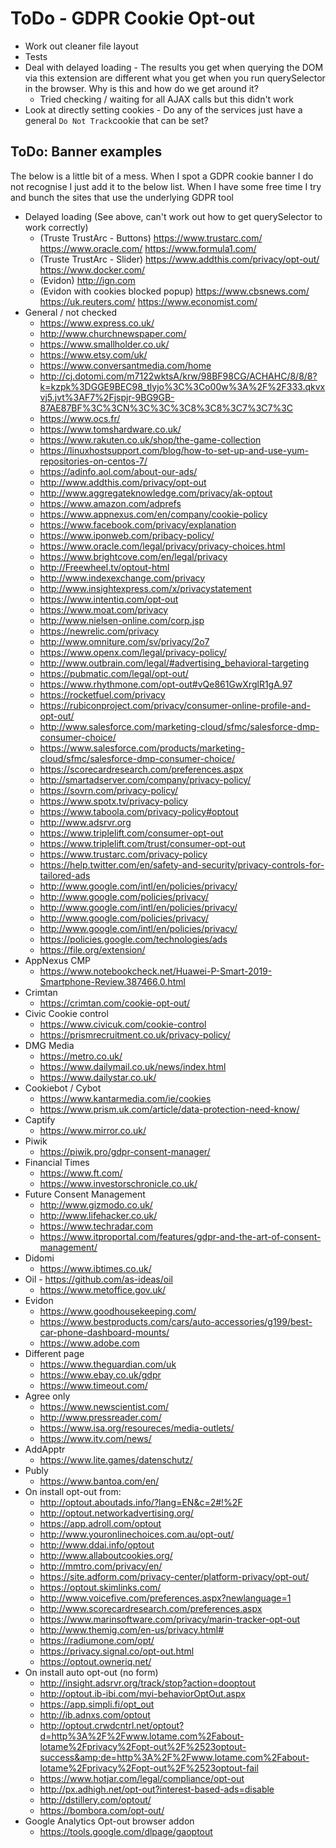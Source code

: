 # ToDo - GDPR Cookie Opt-out

* Work out cleaner file layout
* Tests
* Deal with delayed loading - The results you get when querying the DOM via this extension are different what you get when you run querySelector in the browser. Why is this and how do we get around it?
    * Tried checking / waiting for all AJAX calls but this didn't work
* Look at directly setting cookies - Do any of the services just have a general `Do Not Track`cookie that can be set?


## ToDo: Banner examples

The below is a little bit of a mess. When I spot a GDPR cookie banner I do not recognise I just add it to the below list. When I have some free time I try and bunch the sites that use the underlying GDPR tool


* Delayed loading (See above, can't work out how to get querySelector to work correctly)
    * (Truste TrustArc - Buttons)
        https://www.trustarc.com/
        https://www.oracle.com/
        https://www.formula1.com/
    * (Truste TrustArc - Slider)
        https://www.addthis.com/privacy/opt-out/
        https://www.docker.com/
    * (Evidon)
        http://ign.com
    * (Evidon with cookies blocked popup)
        https://www.cbsnews.com/
        https://uk.reuters.com/
        https://www.economist.com/
* General / not checked
    * https://www.express.co.uk/
    * http://www.churchnewspaper.com/
    * https://www.smallholder.co.uk/
    * https://www.etsy.com/uk/
    * https://www.conversantmedia.com/home
    * http://cj.dotomi.com/m7122wktsA/krw/98BF98CG/ACHAHC/8/8/8?k=kzpk%3DGGE9BEC98_tlyjo%3C%3Co00w%3A%2F%2F333.qkvxvj5.jvt%3AF7%2Fjspjr-9BG9GB-87AE87BF%3C%3CN%3C%3C%3C8%3C8%3C7%3C7%3C
    * https://www.ocs.fr/
    * https://www.tomshardware.co.uk/
    * https://www.rakuten.co.uk/shop/the-game-collection
    * https://linuxhostsupport.com/blog/how-to-set-up-and-use-yum-repositories-on-centos-7/
    * https://adinfo.aol.com/about-our-ads/
    * http://www.addthis.com/privacy/opt-out
    * http://www.aggregateknowledge.com/privacy/ak-optout
    * https://www.amazon.com/adprefs
    * https://www.appnexus.com/en/company/cookie-policy
    * https://www.facebook.com/privacy/explanation
    * https://www.iponweb.com/pribacy-policy/
    * https://www.oracle.com/legal/privacy/privacy-choices.html
    * https://www.brightcove.com/en/legal/privacy
    * http://Freewheel.tv/optout-html
    * http://www.indexexchange.com/privacy
    * http://www.insightexpress.com/x/privacystatement
    * https://www.intentiq.com/opt-out
    * https://www.moat.com/privacy
    * http://www.nielsen-online.com/corp.jsp
    * https://newrelic.com/privacy
    * http://www.omniture.com/sv/privacy/2o7
    * https://www.openx.com/legal/privacy-policy/
    * http://www.outbrain.com/legal/#advertising_behavioral-targeting
    * https://pubmatic.com/legal/opt-out/
    * https://www.rhythmone.com/opt-out#vQe861GwXrglR1gA.97
    * https://rocketfuel.com/privacy
    * https://rubiconproject.com/privacy/consumer-online-profile-and-opt-out/
    * http://www.salesforce.com/marketing-cloud/sfmc/salesforce-dmp-consumer-choice/
    * https://www.salesforce.com/products/marketing-cloud/sfmc/salesforce-dmp-consumer-choice/
    * https://scorecardresearch.com/preferences.aspx
    * http://smartadserver.com/company/privacy-policy/
    * https://sovrn.com/privacy-policy/
    * https://www.spotx.tv/privacy-policy
    * https://www.taboola.com/privacy-policy#optout
    * http://www.adsrvr.org
    * https://www.triplelift.com/consumer-opt-out
    * https://www.triplelift.com/trust/consumer-opt-out
    * https://www.trustarc.com/privacy-policy
    * https://help.twitter.com/en/safety-and-security/privacy-controls-for-tailored-ads
    * http://www.google.com/intl/en/policies/privacy/
    * http://www.google.com/policies/privacy/
    * http://www.google.com/intl/en/policies/privacy/
    * http://www.google.com/policies/privacy/
    * http://www.google.com/intl/en/policies/privacy/
    * https://policies.google.com/technologies/ads
    * https://file.org/extension/
* AppNexus CMP
    * https://www.notebookcheck.net/Huawei-P-Smart-2019-Smartphone-Review.387466.0.html
* Crimtan
    * https://crimtan.com/cookie-opt-out/
* Civic Cookie control
    * https://www.civicuk.com/cookie-control
    * https://prismrecruitment.co.uk/privacy-policy/
* DMG Media
    * https://metro.co.uk/
    * https://www.dailymail.co.uk/news/index.html
    * https://www.dailystar.co.uk/
* Cookiebot / Cybot
    * https://www.kantarmedia.com/ie/cookies
    * https://www.prism.uk.com/article/data-protection-need-know/
* Captify
    * https://www.mirror.co.uk/
* Piwik
    * https://piwik.pro/gdpr-consent-manager/
* Financial Times
    * https://www.ft.com/
    * https://www.investorschronicle.co.uk/
* Future Consent Management
    * http://www.gizmodo.co.uk/
    * http://www.lifehacker.co.uk/
    * https://www.techradar.com
    * https://www.itproportal.com/features/gdpr-and-the-art-of-consent-management/
* Didomi
    * https://www.ibtimes.co.uk/
* Oil - https://github.com/as-ideas/oil
    * https://www.metoffice.gov.uk/
* Evidon
    * https://www.goodhousekeeping.com/
    * https://www.bestproducts.com/cars/auto-accessories/g199/best-car-phone-dashboard-mounts/
    * https://www.adobe.com
* Different page
    * https://www.theguardian.com/uk
    * https://www.ebay.co.uk/gdpr
    * https://www.timeout.com/
* Agree only
    * https://www.newscientist.com/
    * http://www.pressreader.com/
    * https://www.isa.org/resoureces/media-outlets/
    * https://www.itv.com/news/
* AddApptr
    * https://www.lite.games/datenschutz/
* Publy
    * https://www.bantoa.com/en/
* On install opt-out from:
    * http://optout.aboutads.info/?lang=EN&c=2#!%2F
    * http://optout.networkadvertising.org/
    * https://app.adroll.com/optout
    * http://www.youronlinechoices.com.au/opt-out/
    * http://www.ddai.info/optout
    * http://www.allaboutcookies.org/
    * http://mmtro.com/privacy/en/
    * https://site.adform.com/privacy-center/platform-privacy/opt-out/
    * https://optout.skimlinks.com/
    * http://www.voicefive.com/preferences.aspx?newlanguage=1
    * http://www.scorecardresearch.com/preferences.aspx
    * https://www.marinsoftware.com/privacy/marin-tracker-opt-out
    * http://www.themig.com/en-us/privacy.html#
    * https://radiumone.com/opt/
    * https://privacy.signal.co/opt-out.html
    * https://optout.owneriq.net/
* On install auto opt-out (no form)
    * http://insight.adsrvr.org/track/stop?action=dooptout
    * http://optout.ib-ibi.com/myi-behaviorOptOut.aspx
    * https://app.simpli.fi/opt_out
    * http://ib.adnxs.com/optout
    * http://optout.crwdcntrl.net/optout?d=http%3A%2F%2Fwww.lotame.com%2Fabout-lotame%2Fprivacy%2Fopt-out%2F%2523optout-success&amp;de=http%3A%2F%2Fwww.lotame.com%2Fabout-lotame%2Fprivacy%2Fopt-out%2F%2523optout-fail
    * https://www.hotjar.com/legal/compliance/opt-out
    * http://px.adhigh.net/opt-out?interest-based-ads=disable
    * http://dstillery.com/optout/
    * https://bombora.com/opt-out/
* Google Analytics Opt-out browser addon
    * https://tools.google.com/dlpage/gaoptout
